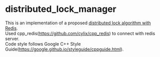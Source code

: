# distributed_lock_manager

This is an implementation of a proposed [distributed lock algorithm with Redis](http://redis.io/topics/distlock). <br />
Used cpp_redis(https://github.com/cylix/cpp_redis) to connect with redis server. <br />
Code style follows Google C++ Style Guide(https://google.github.io/styleguide/cppguide.html). <br />
